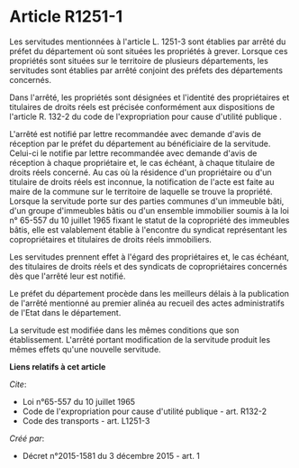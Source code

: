# Article R1251-1

Les servitudes mentionnées à l'article L. 1251-3 sont établies par arrêté du préfet du département où sont situées les
propriétés à grever. Lorsque ces propriétés sont situées sur le territoire de plusieurs départements, les servitudes sont
établies par arrêté conjoint des préfets des départements concernés. 

Dans l'arrêté, les propriétés sont désignées et l'identité des propriétaires et titulaires de droits réels est précisée
conformément aux 
dispositions de l'article R. 132-2 du code de l'expropriation pour cause d'utilité publique
. 

L'arrêté est notifié par lettre recommandée avec demande d'avis de réception par le préfet du département au bénéficiaire de
la servitude. Celui-ci le notifie par lettre recommandée avec demande d'avis de réception à chaque propriétaire et, le cas
échéant, à chaque titulaire de droits réels concerné. Au cas où la résidence d'un propriétaire ou d'un titulaire de droits
réels est inconnue, la notification de l'acte est faite au maire de la commune sur le territoire de laquelle se trouve la
propriété. Lorsque la servitude porte sur des parties communes d'un immeuble bâti, d'un groupe d'immeubles bâtis ou d'un
ensemble immobilier soumis à la 
loi n° 65-557 du 10 juillet 1965 
fixant le statut de la copropriété des immeubles bâtis, elle est valablement établie à l'encontre du syndicat représentant
les copropriétaires et titulaires de droits réels immobiliers. 

Les servitudes prennent effet à l'égard des propriétaires et, le cas échéant, des titulaires de droits réels et des syndicats
de copropriétaires concernés dès que l'arrêté leur est notifié. 

Le préfet du département procède dans les meilleurs délais à la publication de l'arrêté mentionné au premier alinéa au
recueil des actes administratifs de l'Etat dans le département. 

La servitude est modifiée dans les mêmes conditions que son établissement. L'arrêté portant modification de la servitude
produit les mêmes effets qu'une nouvelle servitude.

**Liens relatifs à cet article**

_Cite_:

  - Loi n°65-557 du 10 juillet 1965
  - Code de l'expropriation pour cause d'utilité publique - art. R132-2
  - Code des transports - art. L1251-3

_Créé par_:

  - Décret n°2015-1581 du 3 décembre 2015 - art. 1
